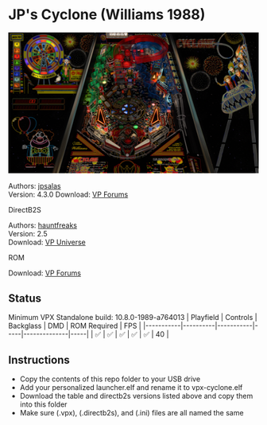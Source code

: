 # JP's Cyclone (Williams 1988)

![Table Preview](../../images/vpx-jps-cyclone-preview.jpg)

Authors: [jpsalas](https://www.vpforums.org/index.php?s=543a5ca562cc33a89debe8ace8834f1e&showuser=277)  
Version: 4.3.0
Download: [VP Forums](https://www.vpforums.org/index.php?app=downloads&showfile=16626)

DirectB2S

Authors: [hauntfreaks](https://vpuniverse.com/profile/5216-hauntfreaks/)  
Version: 2.5  
Download: [VP Universe](https://vpuniverse.com/files/file/9501-cyclone-williams-1988-b2s-with-full-dmd/)

ROM

Download: [VP Forums](https://www.vpforums.org/index.php?app=downloads&showfile=907)

## Status 

Minimum VPX Standalone build: 10.8.0-1989-a764013
| Playfield | Controls | Backglass | DMD | ROM Required | FPS | 
|-----------|----------|-----------|-----|--------------|-----|
| :white_check_mark: | :white_check_mark: | :white_check_mark: | :white_check_mark: | :white_check_mark: | 40 |

## Instructions

- Copy the contents of this repo folder to your USB drive
- Add your personalized launcher.elf and rename it to vpx-cyclone.elf
- Download the table and directb2s versions listed above and copy them into this folder
- Make sure (.vpx), (.directb2s), and (.ini) files are all named the same
